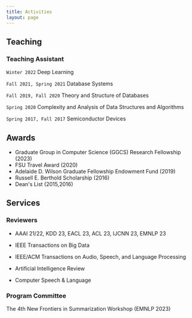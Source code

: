 ```yaml
---
title: Activities
layout: page
---
```



## Teaching

### Teaching Assistant

`Winter 2022` Deep Learning

`Fall 2021, Spring 2021` Database Systems

`Fall 2019, Fall 2020` Theory and Structure of Databases
 
`Spring 2020` Complexity and Analysis of Data Structures and Algorithms

`Spring 2017, Fall 2017` Semiconductor Devices


## Awards

* Graduate Group in Computer Science (GGCS) Research Fellowship (2023)
* FSU Travel Award (2020)
* Adelaide D. Wilson Graduate Fellowship Endowment Fund (2019)
* Russell E. Berthold Scholarship (2016)
* Dean's List (2015,2016)


## Services

### Reviewers
* AAAI 21/22, KDD 23, EACL 23, ACL 23, IJCNN 23, EMNLP 23

* IEEE Transactions on Big Data
* IEEE/ACM Transactions on Audio, Speech, and Language Processing
* Artificial Intelligence Review
* Computer Speech & Language

### Program Committee
The 4th New Frontiers in Summarization Workshop (EMNLP 2023)